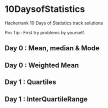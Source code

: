 # 10DaysofStatistics
Hackerrank 10 Days of Statistics track solutions 

Pro Tip : First try problems by yourself.

## Day 0 : Mean, median & Mode
## Day 0 : Weighted Mean
## Day 1 : Quartiles
## Day 1 : InterQuartileRange
